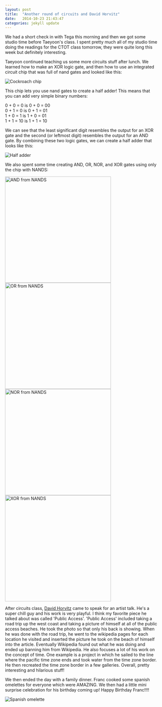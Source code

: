 ```yaml
---
layout: post
title:  "Another round of circuits and David Horvitz"
date:   2014-10-23 21:43:47
categories: jekyll update
---
```

We had a short check in with Tega this morning and then we got some studio time before Taeyoon's class. I spent pretty much all of my studio time doing the readings for the CTOT class tomorrow, they were quite long this week but definitely interesting. 

Taeyoon continued teaching us some more circuits stuff after lunch. We learned how to make an XOR logic gate, and then how to use an integrated circuit chip that was full of nand gates and looked like this:

![Cockroach chip]({{site.baseurl}}/assets/cockroachchip.png)

This chip lets you use nand gates to create a half adder! This means that you can add very simple binary numbers:
  
0 + 0 =  0 is 0 + 0 = 00  
0 + 1 =  0 is 0 + 1 = 01  
1 + 0 =  1 is 1 + 0 = 01  
1 + 1 = 10 is 1 + 1 = 10  
  
We can see that the least significant digit resembles the output for an XOR gate and the second (or leftmost digit) resembles the output for an AND gate. By combining these two logic gates, we can create a half adder that looks like this:

![Half adder]({{site.baseurl}}/assets/halfadder.jpg)

We also spent some time creating AND, OR, NOR, and XOR gates using only the chip with NANDS:

<img src="http://paigederaedt.github.io/blog/assets/andfromnands.jpg" alt="AND from NANDS" style="width:350px">
<img src="http://paigederaedt.github.io/blog/assets/orfromnands.jpg" alt="OR from NANDS" style="width:350px">
<img src="http://paigederaedt.github.io/blog/assets/norfromnands.jpg" alt="NOR from NANDS" style="width:350px">
<img src="http://paigederaedt.github.io/blog/assets/xorfromnands.jpg" alt="XOR from NANDS" style="width:350px">

After circuits class, [David Horvitz](http://www.davidhorvitz.com/) came to speak for an artist talk. He's a super chill guy and his work is very playful. I think my favorite piece he talked about was called 'Public Access'. 'Public Access' included taking a road trip up the west coast and taking a picture of himself at all of the public access beaches. He took the photo so that only his back is showing. When he was done with the road trip, he went to the wikipedia pages for each location he visited and inserted the picture he took on the beach of himself into the article. Eventually Wikipedia found out what he was doing and ended up banning him from Wikipedia. He also focuses a lot of his work on the concept of time. One example is a project in which he sailed to the line where the pacific time zone ends and took water from the time zone border. He then recreated the time zone border in a few galleries. Overall, pretty interesting and hilarious stuff!

We then ended the day with a family dinner. Franc cooked some spanish omelettes for everyone which were AMAZING. We then had a little mini surprise celebration for his birthday coming up! Happy Birthday Franc!!!!

![Spanish omelette]({{site.baseurl}}/assets/spanishomlette.png)
